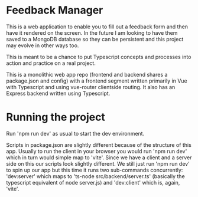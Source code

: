 # Feedback Manager

This is a web application to enable you to fill out a feedback form and then have it rendered on the screen. In the future I am looking to have them saved to a MongoDB database so they can be persistent and this project may evolve in other ways too.

This is meant to be a chance to put Typescript concepts and processes into action and practice on a real project.

This is a monolithic web app repo (frontend and backend shares a package.json and config) with a frontend segment written primarily in Vue with Typescript and using vue-router clientside routing. It also has an Express backend written using Typescript.

# Running the project

Run 'npm run dev' as usual to start the dev environment.

Scripts in package.json are slightly different because of the structure of this app. Usually to run the client in your browser you would run 'npm run dev' which in turn would simple map to 'vite'. Since we have a client and a server side on this our scripts look slightly different. We still just run 'npm run dev' to spin up our app but this time it runs two sub-commands concurrently: 'dev:server' which maps to 'ts-node src/backend/server.ts' (basically the typescript equivalent of node server.js) and 'dev:client' which is, again, 'vite'.